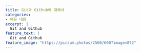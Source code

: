 ```yaml
---
title: Git과 Github에 대해서
categories:
- 배운 내용
excerpt: |
  Git and Github
feature_text: |
  Git and Github
feature_image: "https://picsum.photos/2560/600?image=872"
---
```


